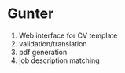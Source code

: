 # Gunter

1. Web interface for CV template
2. validation/translation    
3. pdf generation
4. job description matching
